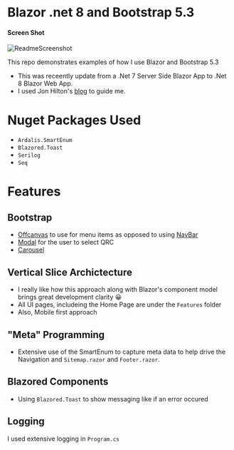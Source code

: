 # Blazor .net 8 and Bootstrap 5.3

#### Screen Shot
![ReadmeScreenshot](https://github.com/JohnMarsing/BlazorBootstrap53/assets/1078267/06e9a51b-ae6b-4ee0-a29f-adc898dadcbf)

This repo demonstrates examples of how I use Blazor and Bootstrap 5.3
- This was receently update from a .Net 7 Server Side  Blazor App to .Net 8 Blazor Web App.
- I used Jon Hilton's [blog](https://jonhilton.net/blazor-net8-migration/) to guide me.

# Nuget Packages Used
- `Ardalis.SmartEnum`
- `Blazored.Toast`
- `Serilog`
- `Seq`

# Features

## Bootstrap
- [Offcanvas](https://getbootstrap.com/docs/5.3/components/offcanvas/) to use for menu items as opposed to using [NavBar](https://getbootstrap.com/docs/5.3/components/navbar/)
- [Modal](https://getbootstrap.com/docs/5.3/components/modal/) for the user to select QRC
- [Carousel](https://getbootstrap.com/docs/5.3/components/carousel/)

## Vertical Slice Archictecture
- I really like how this approach along with Blazor's component model brings great development clarity 😀
- All UI pages, includeing the Home Page are under the `Features` folder
- Also, Mobile first approach

## "Meta" Programming
- Extensive use of the SmartEnum to capture meta data to help drive the Navigation and  `Sitemap.razor` and `Footer.razor`.

## Blazored Components
- Using `Blazored.Toast` to show messaging like if an error occured

## Logging
I used extensive logging in `Program.cs`
